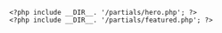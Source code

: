       <?php include __DIR__. '/partials/hero.php'; ?>
      <?php include __DIR__. '/partials/featured.php'; ?>